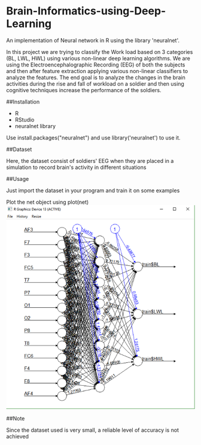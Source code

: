 # Brain-Informatics-using-Deep-Learning

An implementation of Neural network in R using the library 'neuralnet'.

In this project we are trying to classify the Work load based on 3 categories (BL, LWL, HWL) using various non-linear deep learning algorithms. We are using the Electroencephalographic Recording (EEG) of both the subjects and then after feature extraction applying various non-linear classifiers to analyze the features. The end goal is to analyze the changes in the brain activities during the rise and fall of workload on a soldier and then using cognitive techniques increase the performance of the soldiers.


##Installation

* R
* RStudio
* neuralnet library

Use install.packages("neuralnet") and use library('neuralnet') to use it.

##Dataset

Here, the dataset consist of soldiers' EEG when they are placed in a simulation to record brain's activity in different situations

##Usage

Just import the dataset in your program and train it on some examples

Plot the net object using plot(net)
<img src="https://github.com/maazrk/Brain-Informatics-using-Deep-Learning/blob/master/NeuralNetPlot.png" width="800">

##Note

Since the dataset used is very small, a reliable level of accuracy is not achieved


